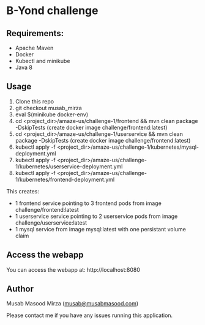 # B-Yond challenge

## Requirements:

* Apache Maven
* Docker
* Kubectl and minikube
* Java 8

## Usage

1. Clone this repo
2. git checkout musab_mirza
3. eval $(minikube docker-env)
4. cd <project_dir>/amaze-us/challenge-1/frontend && mvn clean package -DskipTests (create docker image challenge/frontend:latest)
5. cd <project_dir>/amaze-us/challenge-1/userservice && mvn clean package -DskipTests (create docker image challenge/frontend:latest)
6. kubectl apply -f <project_dir>/amaze-us/challenge-1/kubernetes/mysql-deployment.yml
7. kubectl apply -f <project_dir>/amaze-us/challenge-1/kubernetes/userservice-deployment.yml
8. kubectl apply -f <project_dir>/amaze-us/challenge-1/kubernetes/frontend-deployment.yml

This creates:

* 1 frontend service pointing to 3 frontend pods from image challenge/frontend:latest
* 1 userservice service pointing to 2 userservice pods from image challenge/userservice:latest
* 1 mysql service from image mysql:latest with one persistant volume claim

## Access the webapp

You can access the webapp at: http://localhost:8080


## Author

Musab Masood Mirza (musab@musabmasood.com)

Please contact me if you have any issues running this application.
